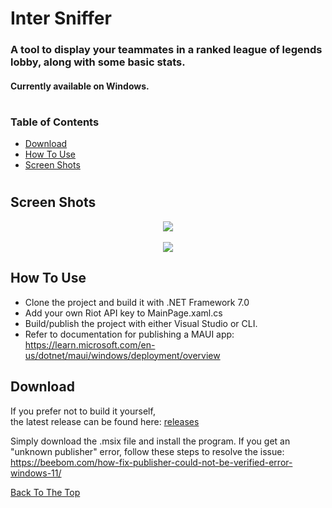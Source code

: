 # Inter Sniffer

<h3 align='left'>
  A tool to display your teammates in a ranked league of legends lobby, along with some basic stats.
  <br><h4 align='left'>Currently available on Windows.<h4>
<h3>
  
#
  ### Table of Contents
  
- [Download](#download)
- [How To Use](#how-to-use)
- [Screen Shots](#screen-shots)

#

 ## Screen Shots
  
<div class='container' align='center'>
  <img src="https://github.com/ctrl-alt-caleb/InterSniffer/blob/main/src/LolSniffer/Resources/Images/LoL_Inter_Sniffer.png">
</div>

<br/>

<div class='container' align='center'>
  <img src="https://github.com/ctrl-alt-caleb/InterSniffer/blob/main/src/LolSniffer/Resources/Images/LoL_Inter_Sniffer_Loading.PNG">
</div>
  
  
## How To Use

- Clone the project and build it with .NET Framework 7.0
- Add your own Riot API key to MainPage.xaml.cs
- Build/publish the project with either Visual Studio or CLI.
- Refer to documentation for publishing a MAUI app: https://learn.microsoft.com/en-us/dotnet/maui/windows/deployment/overview

## Download
If you prefer not to build it yourself,<br/>the latest release can be found here: [releases](https://github.com/ctrl-alt-caleb/InterSniffer/releases/tag/1.0.0)

Simply download the .msix file and install the program.
If you get an "unknown publisher" error, follow these steps to resolve the issue: https://beebom.com/how-fix-publisher-could-not-be-verified-error-windows-11/


[Back To The Top](#top)
